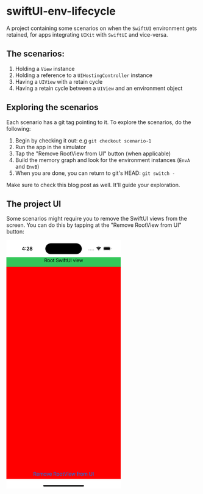 # swiftUI-env-lifecycle

A project containing some scenarios on when the `SwiftUI` environment gets retained, for 
apps integrating `UIKit` with `SwiftUI` and vice-versa.

## The scenarios:

1. Holding a `View` instance
2. Holding a reference to a `UIHostingController` instance 
3. Having a `UIView` with a retain cycle
4. Having a retain cycle between a `UIView` and an environment object

## Exploring the scenarios

Each scenario has a git tag pointing to it. To explore the scenarios, do the following:

1. Begin by checking it out: e.g `git checkout scenario-1`
2. Run the app in the simulator
3. Tap the "Remove RootView from UI" button (when applicable)
4. Build the memory graph and look for the environment instances (`EnvA` and `EnvB`)
5. When you are done, you can return to git's HEAD: `git switch -`

Make sure to check this blog post as well. It'll guide your exploration.

## The project UI

Some scenarios might require you to remove the SwiftUI views from the screen. You can do this by 
tapping at the "Remove RootView from UI" button:

<img src="exploring-env-lifecycle.png" width=300px />
